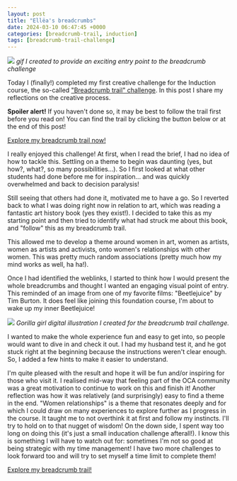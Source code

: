 ```yaml
---
layout: post
title: "Ellëa's breadcrumbs"
date: 2024-03-10 06:47:45 +0000
categories: [breadcrumb-trail, induction]
tags: [breadcrumb-trail-challenge]
---
```


![](https://spaces.oca.ac.uk/gaellelog/wp-content/uploads/sites/5355/2024/03/Betlegeuse_gif-2.gif)
_gif I created to provide an exciting entry point to the breadcrumb challenge_
<!-- /wp:image --><!-- wp:paragraph -->

Today I (finally!) completed my first creative challenge for the Induction course, the so-called ["Breadcrumb trail" challenge](https://learn.oca.ac.uk/mod/book/view.php?id=25395&chapterid=6378). In this post I share my reflections on the creative process.

<!-- /wp:paragraph --><!-- wp:paragraph -->

**Spoiler alert!** If you haven't done so, it may be best to follow the trail first before you read on! You can find the trail by clicking the button below or at the end of this post!

<!-- /wp:paragraph --><!-- wp:buttons -->
<!-- wp:button {"className":"aligncenter is-style-outline"} -->
[Explore my breadcrumb trail now!](https://sites.google.com/ellea-artstudio.com/follow-the-crumbs/home)
<!-- /wp:button -->
<!-- /wp:buttons --><!-- wp:paragraph -->

I really enjoyed this challenge! At first, when I read the brief, I had no idea of how to tackle this. Settling on a theme to begin was daunting (yes, but how?, what?, so many possibilities...). So I first looked at what other students had done before me for inspiration... and was quickly overwhelmed and back to decision paralysis!

<!-- /wp:paragraph --><!-- wp:paragraph -->

Still seeing that others had done it, motivated me to have a go. So I reverted back to what I was doing right now in relation to art, which was reading a fantastic art history book (yes they exist!). I decided to take this as my starting point and then tried to identify what had struck me about this book, and "follow" this as my breadcrumb trail.

<!-- /wp:paragraph --><!-- wp:paragraph -->

This allowed me to develop a theme around women in art, women as artists, women as artists and activists, onto women's relationships with other women. This was pretty much random associations (pretty much how my mind works as well, ha ha!).

<!-- /wp:paragraph --><!-- wp:paragraph -->

Once I had identified the weblinks, I started to think how I would present the whole breadcrumbs and thought I wanted an engaging visual point of entry. This reminded of an image from one of my favorite films: "Beetlejuice" by Tim Burton. It does feel like joining this foundation course, I'm about to wake up my inner Beetlejuice!

<!-- /wp:paragraph --><!-- wp:image {"id":266,"width":"284px","height":"284px","sizeSlug":"medium","linkDestination":"none","align":"right","className":"is-style-default"} -->
![](https://spaces.oca.ac.uk/gaellelog/wp-content/uploads/sites/5355/2024/03/Untitled_Artwork-16-edited-1.jpg)
_Gorilla girl digital illustration I created for the breadcrumb trail challenge._
<!-- /wp:image --><!-- wp:paragraph -->

I wanted to make the whole experience fun and easy to get into, so people would want to dive in and check it out. I had my husband test it, and he got stuck right at the beginning because the instructions weren't clear enough. So, I added a few hints to make it easier to understand.

<!-- /wp:paragraph --><!-- wp:paragraph -->

I'm quite pleased with the result and hope it will be fun and/or inspiring for those who visit it. I realised mid-way that feeling part of the OCA community was a great motivation to continue to work on this and finish it! Another reflection was how it was relatively (and surprisingly) easy to find a theme in the end. "Women relationships" is a theme that resonates deeply and for which I could draw on many experiences to explore further as I progress in the course. It taught me to not overthink it at first and follow my instincts. I'll try to hold on to that nugget of wisdom! On the down side, I spent way too long on doing this (it's just a small inducation challenge afterall!). I know this is something I will have to watch out for: sometimes I'm not so good at being strategic with my time management! I have two more challenges to look forward too and will try to set myself a time limit to complete them!

<!-- /wp:paragraph --><!-- wp:buttons -->
<!-- wp:button {"className":"aligncenter is-style-outline"} -->
[Explore my breadcrumb trail!](https://sites.google.com/ellea-artstudio.com/follow-the-crumbs/home)
<!-- /wp:button -->
<!-- /wp:buttons --><!-- wp:paragraph -->

<!-- /wp:paragraph -->